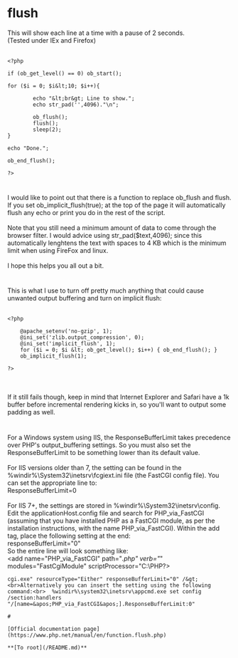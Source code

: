 # flush



This will show each line at a time with a pause of 2 seconds.<br>(Tested under IEx and Firefox)<br><br>

```
<?php

if (ob_get_level() == 0) ob_start();

for ($i = 0; $i&lt;10; $i++){

        echo "&lt;br&gt; Line to show.";
        echo str_pad('',4096)."\n";    

        ob_flush();
        flush();
        sleep(2);
}

echo "Done.";

ob_end_flush();

?>
```
  

#

I would like to point out that there is a function to replace ob_flush and flush. If you set ob_implicit_flush(true); at the top of the page it will automatically flush any echo or print you do in the rest of the script.<br><br>Note that you still need a minimum amount of data to come through the browser filter. I would advice using str_pad($text,4096); since this automatically lenghtens the text with spaces to 4 KB which is the minimum limit when using FireFox and linux.<br><br>I hope this helps you all out a bit.  

#

This is what I use to turn off pretty much anything that could cause unwanted output buffering and turn on implicit flush:<br><br>

```
<?php

    @apache_setenv('no-gzip', 1);
    @ini_set('zlib.output_compression', 0);
    @ini_set('implicit_flush', 1);
    for ($i = 0; $i &lt; ob_get_level(); $i++) { ob_end_flush(); }
    ob_implicit_flush(1);

?>
```
<br><br>If it still fails though, keep in mind that Internet Explorer and Safari have a 1k buffer before incremental rendering kicks in, so you&apos;ll want to output some padding as well.  

#

For a Windows system using IIS, the ResponseBufferLimit takes precedence over PHP&apos;s output_buffering settings. So you must also set the ResponseBufferLimit to be something lower than its default value.<br><br>For IIS versions older than 7, the setting can be found in the %windir%\System32\inetsrv\fcgiext.ini file (the FastCGI config file). You can set the appropriate line to:<br>  ResponseBufferLimit=0<br><br>For IIS 7+, the settings are stored in %windir%\System32\inetsrv\config. Edit the applicationHost.config file and search for PHP_via_FastCGI (assuming that you have installed PHP as a FastCGI module, as per the installation instructions, with the name PHP_via_FastCGI). Within the add tag, place the following setting at the end:<br>  responseBufferLimit="0"<br>So the entire line will look something like:<br>  &lt;add name="PHP_via_FastCGI" path="*.php" verb="*" modules="FastCgiModule" scriptProcessor="C:\PHP\?>
```
cgi.exe" resourceType="Either" responseBufferLimit="0" /&gt;<br>Alternatively you can insert the setting using the following command:<br>  %windir%\system32\inetsrv\appcmd.exe set config /section:handlers "/[name=&apos;PHP_via_FastCGI&apos;].ResponseBufferLimit:0"  

#

[Official documentation page](https://www.php.net/manual/en/function.flush.php)

**[To root](/README.md)**